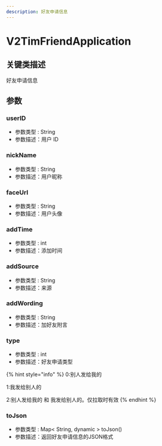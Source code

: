 ```yaml
---
description: 好友申请信息
---
```


# V2TimFriendApplication

## 关键类描述

好友申请信息

## 参数

### userID

* 参数类型 : String
* 参数描述：用户 ID

### nickName

* 参数类型 : String
* 参数描述：用户昵称

### faceUrl

* 参数类型 : String
* 参数描述：用户头像

### addTime

* 参数类型 : int
* 参数描述：添加时间

### addSource

* 参数类型 : String
* 参数描述：来源

### addWording

* 参数类型 : String
* 参数描述：加好友附言

### type

* 参数类型 : int
* 参数描述：好友申请类型

{% hint style="info" %}
0:别人发给我的

1:我发给别人的

2:别人发给我的 和 我发给别人的。仅拉取时有效
{% endhint %}

### toJson

* 参数类型 : Map< String, dynamic > toJson()
* 参数描述：返回好友申请信息的JSON格式
